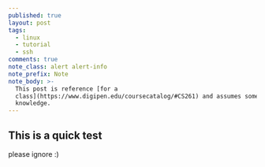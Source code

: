 ```yaml
---
published: true
layout: post
tags:
  - linux
  - tutorial
  - ssh
comments: true
note_class: alert alert-info
note_prefix: Note
note_body: >-
  This post is reference [for a
  class](https://www.digipen.edu/coursecatalog/#CS261) and assumes some prior
  knowledge.
---
```

## This is a quick test

please ignore :)
